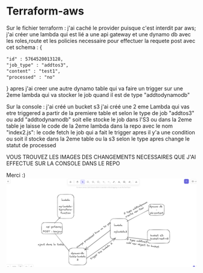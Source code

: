 ﻿# Terraform-aws
Sur le fichier terraform :
j'ai caché le provider puisque c'est interdit par aws;
j'ai créer une lambda qui est lié a une api gateway et une dynamo db avec les roles,route et les policies necessaire pour effectuer la requete post avec cet schema :
{
    
    "id" : 5764520013128,
    "job_type" : "addtos3",
    "content" : "test1",
    "processed" : "no"
}
apres j'ai creer une autre dynamo table qui va faire un trigger sur une 2eme lambda qui va stocker le job quand il est de type "addtodynamodb"

Sur la console :
j'ai créé un bucket s3
j'ai créé une 2 eme Lambda qui vas etre triggered a partir de la premiere table 
et selon le type de job "addtos3" ou add "addtodynamodb" soit elle stocke le job dans l'S3 ou dans la 2eme table
je laisse le code de la 2eme lambda dans la repo avec le nom "index2.js": 
le code fetch le job qui a fait le trigger 
apres il y'a une condition ou soit il stocke dans la 2eme table ou la s3 selon le type
apres change le statut de processed


VOUS TROUVEZ LES IMAGES DES CHANGEMENTS NECESSAIRES QUE J'AI EFFECTUE SUR LA CONSOLE DANS LE REPO

Merci :)
![Architecture](architecture.png)
